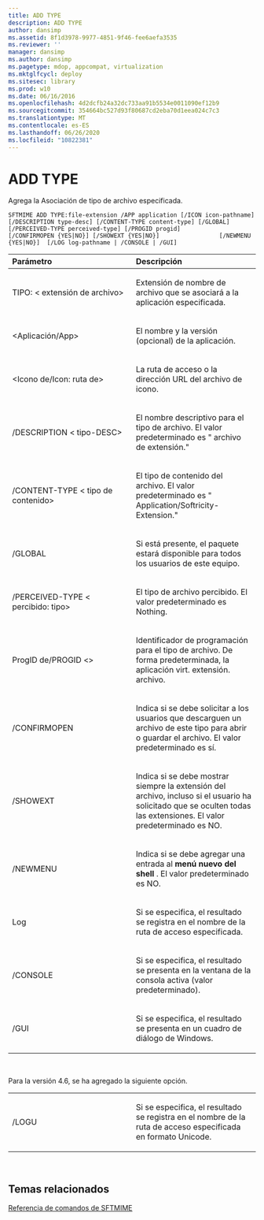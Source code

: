```yaml
---
title: ADD TYPE
description: ADD TYPE
author: dansimp
ms.assetid: 8f1d3978-9977-4851-9f46-fee6aefa3535
ms.reviewer: ''
manager: dansimp
ms.author: dansimp
ms.pagetype: mdop, appcompat, virtualization
ms.mktglfcycl: deploy
ms.sitesec: library
ms.prod: w10
ms.date: 06/16/2016
ms.openlocfilehash: 4d2dcfb24a32dc733aa91b5534e0011090ef12b9
ms.sourcegitcommit: 354664bc527d93f80687cd2eba70d1eea024c7c3
ms.translationtype: MT
ms.contentlocale: es-ES
ms.lasthandoff: 06/26/2020
ms.locfileid: "10822381"
---
```

# ADD TYPE


Agrega la Asociación de tipo de archivo especificada.

`SFTMIME ADD TYPE:file-extension /APP application [/ICON icon-pathname]                 [/DESCRIPTION type-desc] [/CONTENT-TYPE content-type] [/GLOBAL]                 [/PERCEIVED-TYPE perceived-type] [/PROGID progid]                 [/CONFIRMOPEN {YES|NO}] [/SHOWEXT {YES|NO}]                 [/NEWMENU {YES|NO}]  [/LOG log-pathname | /CONSOLE | /GUI]`

<table>
<colgroup>
<col width="50%" />
<col width="50%" />
</colgroup>
<thead>
<tr class="header">
<th align="left">Parámetro</th>
<th align="left">Descripción</th>
</tr>
</thead>
<tbody>
<tr class="odd">
<td align="left"><p>TIPO: &lt; extensión de archivo&gt;</p></td>
<td align="left"><p>Extensión de nombre de archivo que se asociará a la aplicación especificada.</p></td>
</tr>
<tr class="even">
<td align="left"><p>&lt;Aplicación/App&gt;</p></td>
<td align="left"><p>El nombre y la versión (opcional) de la aplicación.</p></td>
</tr>
<tr class="odd">
<td align="left"><p>&lt;Icono de/Icon: ruta de&gt;</p></td>
<td align="left"><p>La ruta de acceso o la dirección URL del archivo de icono.</p></td>
</tr>
<tr class="even">
<td align="left"><p>/DESCRIPTION &lt; tipo-DESC&gt;</p></td>
<td align="left"><p>El nombre descriptivo para el tipo de archivo. El valor predeterminado es &quot; archivo de extensión.&quot;</p></td>
</tr>
<tr class="odd">
<td align="left"><p>/CONTENT-TYPE &lt; tipo de contenido&gt;</p></td>
<td align="left"><p>El tipo de contenido del archivo. El valor predeterminado es &quot; Application/Softricity-Extension.&quot;</p></td>
</tr>
<tr class="even">
<td align="left"><p>/GLOBAL</p></td>
<td align="left"><p>Si está presente, el paquete estará disponible para todos los usuarios de este equipo.</p></td>
</tr>
<tr class="odd">
<td align="left"><p>/PERCEIVED-TYPE &lt; percibido: tipo&gt;</p></td>
<td align="left"><p>El tipo de archivo percibido. El valor predeterminado es Nothing.</p></td>
</tr>
<tr class="even">
<td align="left"><p>ProgID de/PROGID &lt;&gt;</p></td>
<td align="left"><p>Identificador de programación para el tipo de archivo. De forma predeterminada, la aplicación virt. extensión. archivo.</p></td>
</tr>
<tr class="odd">
<td align="left"><p>/CONFIRMOPEN</p></td>
<td align="left"><p>Indica si se debe solicitar a los usuarios que descarguen un archivo de este tipo para abrir o guardar el archivo. El valor predeterminado es sí.</p></td>
</tr>
<tr class="even">
<td align="left"><p>/SHOWEXT</p></td>
<td align="left"><p>Indica si se debe mostrar siempre la extensión del archivo, incluso si el usuario ha solicitado que se oculten todas las extensiones. El valor predeterminado es NO.</p></td>
</tr>
<tr class="odd">
<td align="left"><p>/NEWMENU</p></td>
<td align="left"><p>Indica si se debe agregar una entrada al <strong> menú nuevo del shell </strong> . El valor predeterminado es NO.</p></td>
</tr>
<tr class="even">
<td align="left"><p>Log</p></td>
<td align="left"><p>Si se especifica, el resultado se registra en el nombre de la ruta de acceso especificada.</p></td>
</tr>
<tr class="odd">
<td align="left"><p>/CONSOLE</p></td>
<td align="left"><p>Si se especifica, el resultado se presenta en la ventana de la consola activa (valor predeterminado).</p></td>
</tr>
<tr class="even">
<td align="left"><p>/GUI</p></td>
<td align="left"><p>Si se especifica, el resultado se presenta en un cuadro de diálogo de Windows.</p></td>
</tr>
</tbody>
</table>

 

Para la versión 4.6, se ha agregado la siguiente opción.

<table>
<colgroup>
<col width="50%" />
<col width="50%" />
</colgroup>
<tbody>
<tr class="odd">
<td align="left"><p>/LOGU</p></td>
<td align="left"><p>Si se especifica, el resultado se registra en el nombre de la ruta de acceso especificada en formato Unicode.</p></td>
</tr>
</tbody>
</table>

 

## Temas relacionados


[Referencia de comandos de SFTMIME](sftmime--command-reference.md)

 

 





